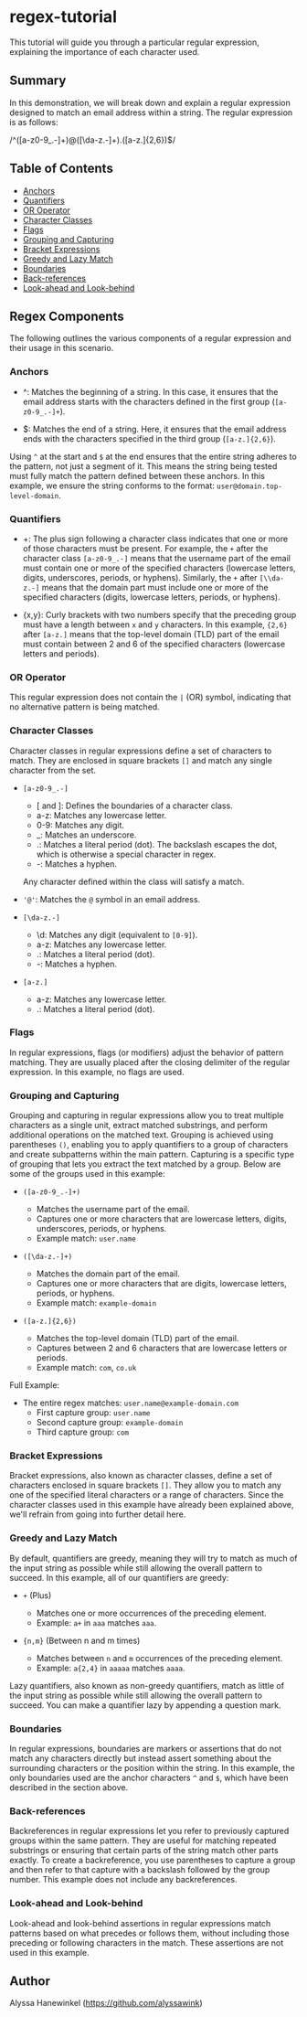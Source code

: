 # regex-tutorial

This tutorial will guide you through a particular regular expression, explaining the importance of each character used.

## Summary

In this demonstration, we will break down and explain a regular expression designed to match an email address within a string. The regular expression is as follows:

/^([a-z0-9_.-]+)@([\da-z.-]+).([a-z.]{2,6})$/

## Table of Contents

- [Anchors](#anchors)
- [Quantifiers](#quantifiers)
- [OR Operator](#or-operator)
- [Character Classes](#character-classes)
- [Flags](#flags)
- [Grouping and Capturing](#grouping-and-capturing)
- [Bracket Expressions](#bracket-expressions)
- [Greedy and Lazy Match](#greedy-and-lazy-match)
- [Boundaries](#boundaries)
- [Back-references](#back-references)
- [Look-ahead and Look-behind](#look-ahead-and-look-behind)

## Regex Components
The following outlines the various components of a regular expression and their usage in this scenario.

### Anchors
* ^: Matches the beginning of a string. In this case, it ensures that the email address starts with the characters defined in the first group (`[a-z0-9_.-]+`).

* $: Matches the end of a string. Here, it ensures that the email address ends with the characters specified in the third group (`[a-z.]{2,6}`).

Using `^` at the start and `$` at the end ensures that the entire string adheres to the pattern, not just a segment of it. This means the string being tested must fully match the pattern defined between these anchors. In this example, we ensure the string conforms to the format: `user@domain.top-level-domain`.

### Quantifiers
* +: The plus sign following a character class indicates that one or more of those characters must be present. For example, the `+` after the character class `[a-z0-9_.-]` means that the username part of the email must contain one or more of the specified characters (lowercase letters, digits, underscores, periods, or hyphens). Similarly, the `+` after `[\\da-z.-]` means that the domain part must include one or more of the specified characters (digits, lowercase letters, periods, or hyphens).

* {x,y}: Curly brackets with two numbers specify that the preceding group must have a length between `x` and `y` characters. In this example, `{2,6}` after `[a-z.]` means that the top-level domain (TLD) part of the email must contain between 2 and 6 of the specified characters (lowercase letters and periods).

### OR Operator
This regular expression does not contain the `|` (OR) symbol, indicating that no alternative pattern is being matched.

### Character Classes
Character classes in regular expressions define a set of characters to match. They are enclosed in square brackets `[]` and match any single character from the set.

* `[a-z0-9_.-]`
  * [ and ]: Defines the boundaries of a character class.
  * a-z: Matches any lowercase letter.
  * 0-9: Matches any digit.
  * _: Matches an underscore.
  * .: Matches a literal period (dot). The backslash escapes the dot, which is otherwise a special character in regex.
  * -: Matches a hyphen.
  
  Any character defined within the class will satisfy a match.

* `'@'`: Matches the `@` symbol in an email address.

* `[\da-z.-]`
  * \d: Matches any digit (equivalent to `[0-9]`).
  * a-z: Matches any lowercase letter.
  * .: Matches a literal period (dot).
  * -: Matches a hyphen.

* `[a-z.]`
  * a-z: Matches any lowercase letter.
  * .: Matches a literal period (dot).

### Flags
In regular expressions, flags (or modifiers) adjust the behavior of pattern matching. They are usually placed after the closing delimiter of the regular expression. In this example, no flags are used.

### Grouping and Capturing
Grouping and capturing in regular expressions allow you to treat multiple characters as a single unit, extract matched substrings, and perform additional operations on the matched text. Grouping is achieved using parentheses `()`, enabling you to apply quantifiers to a group of characters and create subpatterns within the main pattern. Capturing is a specific type of grouping that lets you extract the text matched by a group. Below are some of the groups used in this example:

* `([a-z0-9_.-]+)`
  - Matches the username part of the email.
  - Captures one or more characters that are lowercase letters, digits, underscores, periods, or hyphens.
  - Example match: `user.name`

* `([\da-z.-]+)`
  - Matches the domain part of the email.
  - Captures one or more characters that are digits, lowercase letters, periods, or hyphens.
  - Example match: `example-domain`

* `([a-z.]{2,6})`
  - Matches the top-level domain (TLD) part of the email.
  - Captures between 2 and 6 characters that are lowercase letters or periods.
  - Example match: `com`, `co.uk`

Full Example:

* The entire regex matches: `user.name@example-domain.com`
    - First capture group: `user.name`
    - Second capture group: `example-domain`
    - Third capture group: `com`

### Bracket Expressions
Bracket expressions, also known as character classes, define a set of characters enclosed in square brackets `[]`. They allow you to match any one of the specified literal characters or a range of characters. Since the character classes used in this example have already been explained above, we'll refrain from going into further detail here.

### Greedy and Lazy Match
By default, quantifiers are greedy, meaning they will try to match as much of the input string as possible while still allowing the overall pattern to succeed. In this example, all of our quantifiers are greedy:

* `+` (Plus)
  - Matches one or more occurrences of the preceding element.
  - Example: `a+` in `aaa` matches `aaa`.

* `{n,m}` (Between n and m times)
  - Matches between `n` and `m` occurrences of the preceding element.
  - Example: `a{2,4}` in `aaaaa` matches `aaaa`.

Lazy quantifiers, also known as non-greedy quantifiers, match as little of the input string as possible while still allowing the overall pattern to succeed. You can make a quantifier lazy by appending a question mark.

### Boundaries
In regular expressions, boundaries are markers or assertions that do not match any characters directly but instead assert something about the surrounding characters or the position within the string. In this example, the only boundaries used are the anchor characters `^` and `$`, which have been described in the section above.

### Back-references
Backreferences in regular expressions let you refer to previously captured groups within the same pattern. They are useful for matching repeated substrings or ensuring that certain parts of the string match other parts exactly. To create a backreference, you use parentheses to capture a group and then refer to that capture with a backslash followed by the group number. This example does not include any backreferences.

### Look-ahead and Look-behind
Look-ahead and look-behind assertions in regular expressions match patterns based on what precedes or follows them, without including those preceding or following characters in the match. These assertions are not used in this example.

## Author
Alyssa Hanewinkel (https://github.com/alyssawink)